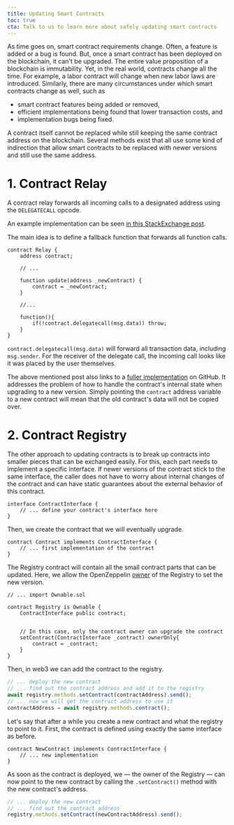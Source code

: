 ```yaml
---
title: Updating Smart Contracts
toc: true
cta: Talk to us to learn more about safely updating smart contracts
---
```


As time goes on, smart contract requirements change. Often, a feature is added
or a bug is found. But, once a smart contract has been deployed on the
blockchain, it can't be upgraded. The entire value proposition of a blockchain
is immutability. Yet, in the real world, contracts change all the time.  For
example, a labor contract will change when new labor laws are introduced.
Similarly, there are many circumstances under which smart contracts change as
well, such as

<!--more-->

- smart contract features being added or removed,
- efficient implementations being found that lower transaction costs, and
- implementation bugs being fixed.

A contract itself cannot be replaced while still keeping the same contract
address on the blockchain. Several methods exist that all use some kind of
indirection that allow smart contracts to be replaced with newer versions and
still use the same address.

# 1. Contract Relay

A contract relay forwards all incoming calls to a designated address
using the `DELEGATECALL` opcode.

An example implementation can be seen [in this StackExchange
post](https://ethereum.stackexchange.com/a/190).


The main idea is to define a fallback function that forwards all function
calls.

```
contract Relay {
    address contract;

    // ...

    function update(address _newContract) {
        contract = _newContract;
    }

    //...

    function(){
        if(!contract.delegatecall(msg.data)) throw;
    }
}
```

`contract.delegatecall(msg.data)` will forward all transaction data, including
`msg.sender`. For the receiver of the delegate call, the incoming call looks
like it was placed by the user themselves.

The above mentioned post also links to a [fuller
implementation](https://gist.github.com/Arachnid/4ca9da48d51e23e5cfe0f0e14dd6318f)
on GitHub. It addresses the problem of how to handle the contract's internal
state when upgrading to a new version. Simply pointing the `contract` address
variable to a new contract will mean that the old contract's data will not be
copied over.

# 2. Contract Registry

The other approach to updating contracts is to break up contracts into smaller
pieces that can be exchanged easily. For this, each part needs to implement a
specific interface. If newer versions of the contract stick to the same
interface, the caller does not have to worry about internal changes of the
contract and can have static guarantees about the external behavior of this
contract.

```
interface ContractInterface {
    // ... define your contract's interface here
}
```

Then, we create the contract that we will eventually upgrade.

```
contract Contract implements ContractInterface {
    // ... first implementation of the contract
}
```

The Registry contract will contain all the small contract parts that can be
updated. Here, we allow the OpenZeppelin
[owner](https://openzeppelin.org/api/docs/ownership_Ownable.html) of the
Registry to set the new version.

```
// ... import Ownable.sol

contract Registry is Ownable {
    ContractInterface public contract;


    // In this case, only the contract owner can upgrade the contract
    setContract(ContractInterface _contract) ownerOnly{
        contract = _contract;
    }
}
```

Then, in web3 we can add the contract to the registry.

```javascript
// ... deploy the new contract
// ... find out the contract address and add it to the registry
await registry.methods.setContract(contractAddress).send();
// ... now we will get the contract address to use it
contractAddress = await registry.methods.contract();
```

Let's say that after a while you create a new contract and what the registry to
point to it. First, the contract is defined using exactly the same interface as
before.

```
contract NewContract implements ContractInterface {
    // ... new implementation
}
```

As soon as the contract is deployed, we — the owner of the Registry — can now
point to the new contract by calling the `.setContract()` method with the
new contract's address.

```javascript
// ... deploy the new contract
// ... find out the contract address
registry.methods.setContract(newContractAddress).send();
```
